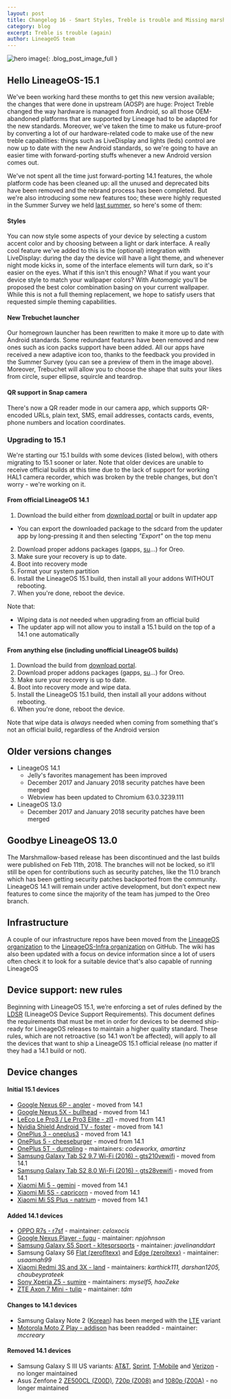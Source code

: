 ```yaml
---
layout: post
title: Changelog 16 - Smart Styles, Treble is trouble and Missing marshmallows
category: blog
excerpt: Treble is trouble (again)
author: LineageOS team
---
```


![hero image]({{site.baseurl}}/images/2018-02-23/lineageos-15.1-hero.png){: .blog_post_image_full }

## Hello LineageOS-15.1

We've been working hard these months to get this new version available; the changes that were
done in upstream (AOSP) are huge: Project Treble changed the way hardware is managed from Android,
so all those OEM-abandoned platforms that are supported by Lineage had to be adapted for the new standards. 
Moreover, we've taken the time to make us future-proof by converting a lot of our hardware-related
code to make use of the new treble capabilities: things such as LiveDisplay and lights (leds) control
are now up to date with the new Android standards, so we're going to have an easier time
with forward-porting stuffs whenever a new Android version comes out. 

We've not spent all the time just forward-porting 14.1 features, the whole platform code
has been cleaned up: all the unused and deprecated bits have been removed and the rebrand process has been
completed. But we're also introducing some new features too; these were highly requested 
in the Summer Survey we held [last summer]({{site.baseurl}}/Summer-Survey/), so here's some of them:

#### Styles

You can now style some aspects of your device by selecting a custom accent color and by choosing between a light or dark interface. 
A really cool feature we've added to this is the (optional) integration with LiveDisplay: during the day the device will have a light theme, and whenever night mode kicks in, some of the interface elements will turn dark, so it's easier on the eyes. 
What if this isn't this enough? What if you want your device style to match your wallpaper colors? With _Automagic_ you'll be proposed the best color combination basing on your current wallpaper. 
While this is not a full theming replacement, we hope to satisfy users that requested simple theming capabilities.

#### New Trebuchet launcher

Our homegrown launcher has been rewritten to make it more up to date with Android standards. Some redundant features have been removed and new ones such as icon packs support have been added.
All our apps have received a new adaptive icon too, thanks to the feedback you provided in the Summer Survey (you can see a preview of them in the image above). 
Moreover, Trebuchet will allow you to choose the shape that suits your likes from circle, super ellipse, squircle and teardrop.

#### QR support in Snap camera

There's now a QR reader mode in our camera app, which supports QR-encoded URLs, plain text, SMS, email addresses, contacts cards, events, phone numbers and location coordinates.

### Upgrading to 15.1

We're starting our 15.1 builds with some devices (listed below), with others migrating to 15.1 sooner or later. Note that older devices are unable to receive official builds at this time due to the lack of support for working HAL1 camera recorder, which was broken by the treble changes, but don't worry - we're working on it.

#### From official LineageOS 14.1

 1. Download the build either from [download portal](https://download.lineageos.org) or built in updater app
   * You can export the downloaded package to the sdcard from the updater app by long-pressing it and then selecting _"Export"_ on the top menu
 2. Download proper addons packages (gapps, [su](https://download.lineageos.org/extras)...) for Oreo.
 3. Make sure your recovery is up to date.
 4. Boot into recovery mode 
 5. Format your system partition
 6. Install the LineageOS 15.1 build, then install all your addons WITHOUT rebooting.
 7. When you're done, reboot the device. 

Note that: 

 * Wiping data is _not_ needed when upgrading from an official build
 * The updater app will not allow you to install a 15.1 build on the top of a 14.1 one automatically

#### From anything else (including unofficial LineageOS builds)

 1. Download the build from [download portal](https://download.lineageos.org).
 2. Download proper addons packages (gapps, [su](https://download.lineageos.org/extras)...) for Oreo.
 3. Make sure your recovery is up to date.
 4. Boot into recovery mode and wipe data. 
 5. Install the LineageOS 15.1 build, then install all your addons without rebooting.
 6. When you're done, reboot the device. 

Note that wipe data is _always_ needed when coming from something that's not an official build, regardless of the Android version

## Older versions changes
* LineageOS 14.1
  * Jelly's favorites management has been improved
  * December 2017 and January 2018 security patches have been merged
  * Webview has been updated to Chromium 63.0.3239.111
* LineageOS 13.0
  * December 2017 and January 2018 security patches have been merged

## Goodbye LineageOS 13.0
The Marshmallow-based release has been discontinued and the last builds were published on Feb 11th, 2018. The branches will not be locked, so it’ll still be open for contributions such as security patches, like the 11.0 branch which has been getting security patches backported from the community. LineageOS 14.1 will remain under active development, but don’t expect new features to come since the majority of the team has jumped to the Oreo branch.

## Infrastructure
A couple of our infrastructure repos have been moved from the [LineageOS organization](https://github.com/LineageOS) to the [LineageOS-Infra organization](https://github.com/lineageos-infra) on GitHub.
The wiki has also been updated with a focus on device information since a lot of users often check it to look for a suitable device that's also capable of running LineageOS

## Device support: new rules
Beginning with LineageOS 15.1, we’re enforcing a set of rules defined by the [LDSR](https://github.com/LineageOS/charter/blob/master/device-support-requirements.md) (LineageOS Device Support Requirements). This document defines the requirements that must be met in order for devices to be deemed ship-ready for LineageOS releases to maintain a higher quality standard. These rules, which are not retroactive (so 14.1 won’t be affected), will apply to all the devices that want to ship a LineageOS 15.1 official release (no matter if they had a 14.1 build or not).

## Device changes

#### Initial 15.1 devices

* [Google Nexus 6P - angler](https://wiki.lineageos.org/devices/angler) - moved from 14.1
* [Google Nexus 5X - bullhead](https://wiki.lineageos.org/devices/bullhead) - moved from 14.1
* [LeEco Le Pro3 / Le Pro3 Elite - zl1](https://wiki.lineageos.org/devices/zl1) - moved from 14.1
* [Nvidia Shield Android TV - foster](https://wiki.lineageos.org/devices/foster) - moved from 14.1
* [OnePlus 3 - oneplus3](https://wiki.lineageos.org/devices/oneplus3) - moved from 14.1
* [OnePlus 5 - cheeseburger](https://wiki.lineageos.org/devices/cheeseburger) - moved from 14.1
* [OnePlus 5T - dumpling](https://wiki.lineageos.org/devices/dumpling) - maintainers: _codeworkx, amartinz_
* [Samsung Galaxy Tab S2 9.7 Wi-Fi (2016) - gts210vewifi](https://wiki.lineageos.org/devices/gts210vewifi) - moved from 14.1
* [Samsung Galaxy Tab S2 8.0 Wi-Fi (2016) - gts28vewifi](https://wiki.lineageos.org/devices/gts28vewifi) - moved from 14.1
* [Xiaomi Mi 5 - gemini](https://wiki.lineageos.org/devices/gemini) - moved from 14.1
* [Xiaomi Mi 5S - capricorn](https://wiki.lineageos.org/devices/capricorn) - moved from 14.1
* [Xiaomi Mi 5S Plus - natrium](https://wiki.lineageos.org/devices/natrium) - moved from 14.1

#### Added 14.1 devices

* [OPPO R7s - r7sf](https://wiki.lineageos.org/devices/r7sf) - maintainer: _celoxocis_
* [Google Nexus Player - fugu](https://wiki.lineageos.org/devices/fugu/) - maintainer: _npjohnson_
* [Samsung Galaxy S5 Sport - kltesprsports](https://wiki.lineageos.org/devices/kltesprsports/) - maintainer: _javelinanddart_
* Samsung Galaxy S6 [Flat (zerofltexx)](https://wiki.lineageos.org/devices/zerofltexx) and [Edge (zeroltexx)](https://wiki.lineageos.org/devices/zeroltexx) - maintainer: _usaamah99_
* [Xiaomi Redmi 3S and 3X - land](https://wiki.lineageos.org/devices/land) - maintainers: _karthick111, darshan1205, chaubeyprateek_
* [Sony Xperia Z5 - sumire](https://wiki.lineageos.org/devices/sumire) - maintainers: _myself5, haoZeke_
* [ZTE Axon 7 Mini - tulip](https://wiki.lineageos.org/devices/tulip) - maintainer: _tdm_

#### Changes to 14.1 devices

* Samsung Galaxy Note 2 ([Korean](https://wiki.lineageos.org/devices/t0ltekor)) has been merged with the [LTE](https://wiki.lineageos.org/devices/t0lte) variant
* [Motorola Moto Z Play - addison](https://wiki.lineageos.org/devices/addison/) has been readded - maintainer: _mccreary_

#### Removed 14.1 devices

* Samsung Galaxy S III US variants: [AT&T](https://wiki.lineageos.org/devices/d2att), [Sprint](https://wiki.lineageos.org/devices/d2spr), [T-Mobile](https://wiki.lineageos.org/devices/d2tmo) and [Verizon](https://wiki.lineageos.org/devices/d2vzw) - no longer maintained
* Asus Zenfone 2 [ZE500CL (Z00D)](https://wiki.lineageos.org/devices/Z00D), [720p  (Z008)](https://wiki.lineageos.org/devices/Z008) and [1080p (Z00A)](https://wiki.lineageos.org/devices/Z00A ) - no longer maintained
